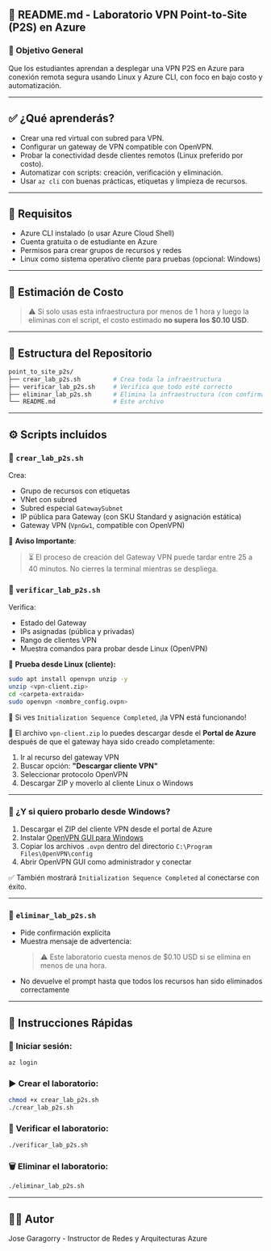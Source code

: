 ## 🧠 README.md - Laboratorio VPN Point-to-Site (P2S) en Azure

### 🎯 Objetivo General
Que los estudiantes aprendan a desplegar una VPN P2S en Azure para conexión remota segura usando Linux y Azure CLI, con foco en bajo costo y automatización.

---

## ✅ ¿Qué aprenderás?
- Crear una red virtual con subred para VPN.
- Configurar un gateway de VPN compatible con OpenVPN.
- Probar la conectividad desde clientes remotos (Linux preferido por costo).
- Automatizar con scripts: creación, verificación y eliminación.
- Usar `az cli` con buenas prácticas, etiquetas y limpieza de recursos.

---

## 🧪 Requisitos
- Azure CLI instalado (o usar Azure Cloud Shell)
- Cuenta gratuita o de estudiante en Azure
- Permisos para crear grupos de recursos y redes
- Linux como sistema operativo cliente para pruebas (opcional: Windows)

---

## 💸 Estimación de Costo
> ⚠️ Si solo usas esta infraestructura por menos de 1 hora y luego la eliminas con el script, el costo estimado **no supera los $0.10 USD**.

---

## 📂 Estructura del Repositorio

```bash
point_to_site_p2s/
├── crear_lab_p2s.sh         # Crea toda la infraestructura
├── verificar_lab_p2s.sh     # Verifica que todo esté correcto
├── eliminar_lab_p2s.sh      # Elimina la infraestructura (con confirmación y espera)
└── README.md                # Este archivo
```

---

## ⚙️ Scripts incluidos

### 🔹 `crear_lab_p2s.sh`
Crea:
- Grupo de recursos con etiquetas
- VNet con subred
- Subred especial `GatewaySubnet`
- IP pública para Gateway (con SKU Standard y asignación estática)
- Gateway VPN (`VpnGw1`, compatible con OpenVPN)

📌 **Aviso Importante**:
> ⏳ El proceso de creación del Gateway VPN puede tardar entre 25 a 40 minutos. No cierres la terminal mientras se despliega.

### 🔹 `verificar_lab_p2s.sh`
Verifica:
- Estado del Gateway
- IPs asignadas (pública y privadas)
- Rango de clientes VPN
- Muestra comandos para probar desde Linux (OpenVPN)

🔧 **Prueba desde Linux (cliente):**
```bash
sudo apt install openvpn unzip -y
unzip <vpn-client.zip>
cd <carpeta-extraida>
sudo openvpn <nombre_config.ovpn>
```

📌 Si ves `Initialization Sequence Completed`, ¡la VPN está funcionando!

📎 El archivo `vpn-client.zip` lo puedes descargar desde el **Portal de Azure** después de que el gateway haya sido creado completamente:

1. Ir al recurso del gateway VPN
2. Buscar opción: **"Descargar cliente VPN"**
3. Seleccionar protocolo OpenVPN
4. Descargar ZIP y moverlo al cliente Linux o Windows

---

### 🔹 ¿Y si quiero probarlo desde Windows?

1. Descargar el ZIP del cliente VPN desde el portal de Azure
2. Instalar [OpenVPN GUI para Windows](https://openvpn.net/community-downloads/)
3. Copiar los archivos `.ovpn` dentro del directorio `C:\Program Files\OpenVPN\config`
4. Abrir OpenVPN GUI como administrador y conectar

✅ También mostrará `Initialization Sequence Completed` al conectarse con éxito.

---

### 🔹 `eliminar_lab_p2s.sh`
- Pide confirmación explícita
- Muestra mensaje de advertencia:
  > ⚠️ Este laboratorio cuesta menos de $0.10 USD si se elimina en menos de una hora.
- No devuelve el prompt hasta que todos los recursos han sido eliminados correctamente

---

## 🚀 Instrucciones Rápidas

### 🔐 Iniciar sesión:
```bash
az login
```

### ▶️ Crear el laboratorio:
```bash
chmod +x crear_lab_p2s.sh
./crear_lab_p2s.sh
```

### 🔎 Verificar el laboratorio:
```bash
./verificar_lab_p2s.sh
```

### 🗑️ Eliminar el laboratorio:
```bash
./eliminar_lab_p2s.sh
```

---

## 🧑‍🏫 Autor
Jose Garagorry - Instructor de Redes y Arquitecturas Azure

